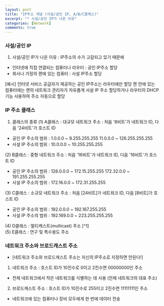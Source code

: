 ```yaml
---
layout: post
title: "IP주소 개념 (사설/공인 IP, A/B/C클래스)"
excerpt: "* 사설/공인 IP가 나온 이유"
categories: [Network]
comments: true
---
```





### 사설/공인 IP

1) 사설/공인 IP가 나온 이유 
: IP주소의 수가 고갈되고 있기 때문에 
- 인터넷에 직접 연결되는 컴퓨터나 라우터 : 공인 IP주소 할당
- 회사나 가정의 랜에 있는 컴퓨터 : 사설 IP주소 할당 

[예시]
인터넷 서비스 공급자가 제공하는 공인 IP주소는 라우터에만 할당
랜 안에 있는 컴퓨터에는 랜의 네트워크 관리자가 자유롭게 사설 IP 주소 할당하거나 라우터의 DHCP 기능 사용하여 주소 자동으로 할당 




### IP 주소 클래스 

1) 클래스의 종류 
(1) A클래스 : 대규모 네트워크 주소 
: 처음 '8비트'가 네트워크 ID, 다음 '24비트'가 호스트 ID
- 공인 IP 주소의 범위 : 1.0.0.0 ~ 9.255.255.255
                       11.0.0.0 ~ 126.255.255.255
- 사설 IP 주소의 범위 : 10.0.0.0 ~ 10.255.255.255 

(2) B클래스 : 중형 네트워크 주소
: 처음 '16비트'가 네트워크 ID, 다음 '16비트'가 호스트 ID
- 공인 IP 주소의 범위 : 128.0.0.0 ~ 172.15.255.255
                       172.32.0.0 ~ 191.255.255.255
- 사설 IP 주소의 범위 : 172.16.0.0 ~ 172.31.255.255 


(3) C클래스 : 소규모 네트워크 주소 
: 처음 [24비트]가 네트워크 ID, 다음 [8비트]가 호스트 ID 
- 공인 IP 주소의 범위 : 192.0.0.0 ~ 192.167.255.255
- 사설 IP 주소의 범위 : 192.169.0.0 ~ 223.255.255.255 

(4) D클래스 : 멀티캐스트(multicast) 주소 [^1]  
(5) E클래스 : 연구 및 특수용도 주소 




### 네트워크 주소와 브로드캐스트 주소 
- [네트워크 주소와 브로드캐스트 주소는 자신의 IP주소로 지정하면 안된다!]

1) 네트워크 주소 
: 호스트 ID가 10진수로 0이고 2진수면 00000000인 주소 
- 전체 네트워크에서 작은 네트워크를 식별하는 데 사용 (전체 네트워크의 대표 주소)

2) 브로드캐스트 주소 
: 호스트 ID가 10진수로 255이고 2진수면 11111111인 주소 
- 네트워크에 있는 컴퓨터나 장비 모두에게 한 번에 데이터 전송 





